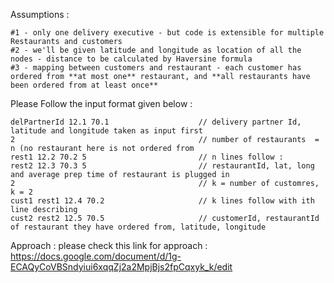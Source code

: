 Assumptions : 
```
#1 - only one delivery executive - but code is extensible for multiple Restaurants and customers
#2 - we'll be given latitude and longitude as location of all the nodes - distance to be calculated by Haversine formula
#3 - mapping between customers and restaurant - each customer has ordered from **at most one** restaurant, and **all restaurants have been ordered from at least once**
```

Please Follow the input format given below : 
```
delPartnerId 12.1 70.1                    // delivery partner Id, latitude and longitude taken as input first
2                                         // number of restaurants  = n (no restaurant here is not ordered from
rest1 12.2 70.2 5                         // n lines follow :
rest2 12.3 70.3 5                         // restaurantId, lat, long and average prep time of restaurant is plugged in 
2                                         // k = number of customres, k = 2
cust1 rest1 12.4 70.2                     // k lines follow with ith line describing
cust2 rest2 12.5 70.5                     // customerId, restaurantId of restaurant they have ordered from, latitude, longitude
```
Approach : 
please check this link for approach : https://docs.google.com/document/d/1g-ECAQyCoVBSndyiui6xqqZj2a2MpjBjs2fpCqxyk_k/edit

